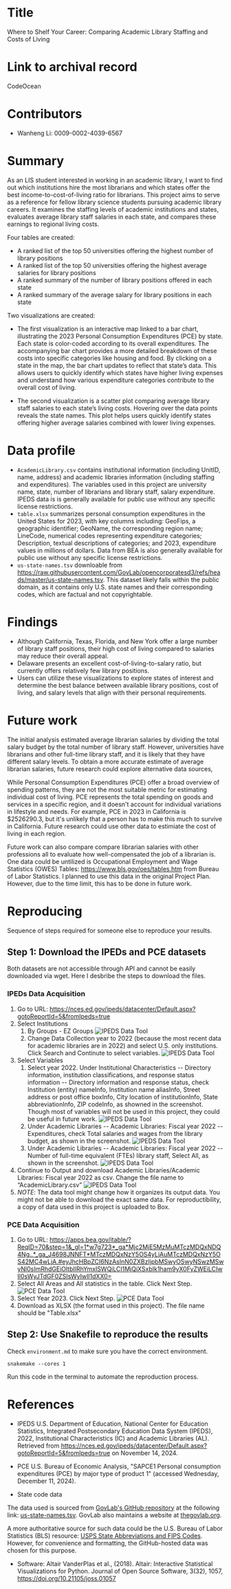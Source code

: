 # Title
Where to Shelf Your Career: Comparing Academic Library Staffing and Costs of Living

# Link to archival record
CodeOcean

# Contributors
- Wanheng Li: 0009-0002-4039-6567

# Summary
As an LIS student interested in working in an academic library, I want to find out which institutions hire the most librarians and which states offer the best income-to-cost-of-living ratio for librarians. This project aims to serve as a reference for fellow library science students pursuing academic library careers. It examines the staffing levels of academic institutions and states, evaluates average library staff salaries in each state, and compares these earnings to regional living costs.<br>

Four tables are created:
- A ranked list of the top 50 universities offering the highest number of library positions
- A ranked list of the top 50 universities offering the highest average salaries for library positions
- A ranked summary of the number of library positions offered in each state
- A ranked summary of the average salary for library positions in each state

Two visualizations are created:
- The first visualization is an interactive map linked to a bar chart, illustrating the 2023 Personal Consumption Expenditures (PCE) by state. Each state is color-coded according to its overall expenditures. The accompanying bar chart provides a more detailed breakdown of these costs into specific categories like housing and food. By clicking on a state in the map, the bar chart updates to reflect that state’s data. This allows users to quickly identify which states have higher living expenses and understand how various expenditure categories contribute to the overall cost of living.

- The second visualization is a scatter plot comparing average library staff salaries to each state’s living costs. Hovering over the data points reveals the state names. This plot helps users quickly identify states offering higher average salaries combined with lower living expenses.

# Data profile 
- `AcademicLibrary.csv` contains institutional information (including UnitID, name, address) and academic libraries information (including staffing and expenditures). The variables used in this project are university name, state, number of librarians and library staff, salary expenditure. IPEDS data is is generally available for public use without any specific license restrictions.
- `table.xlsx` summarizes personal consumption expenditures in the United States for 2023, with key columns including: GeoFips, a geographic identifier; GeoName, the corresponding region name; LineCode, numerical codes representing expenditure categories; Description, textual descriptions of categories; and 2023, expenditure values in millions of dollars. Data from BEA is also generally available for public use without any specific license restrictions.
- `us-state-names.tsv` downloable from https://raw.githubusercontent.com/GovLab/opencorporatesd3/refs/heads/master/us-state-names.tsv. This dataset likely falls within the public domain, as it contains only U.S. state names and their corresponding codes, which are factual and not copyrightable.

# Findings
- Although California, Texas, Florida, and New York offer a large number of library staff positions, their high cost of living compared to salaries may reduce their overall appeal.
- Delaware presents an excellent cost-of-living-to-salary ratio, but currently offers relatively few library positions.
- Users can utilize these visualizations to explore states of interest and determine the best balance between available library positions, cost of living, and salary levels that align with their personal requirements.

# Future work
The initial analysis estimated average librarian salaries by dividing the total salary budget by the total number of library staff. However, universities have librarians and other full-time library staff, and it is likely that they have different salary levels. To obtain a more accurate estimate of average librarian salaries, future research could explore alternative data sources,

While Personal Consumption Expenditures (PCE) offer a broad overview of spending patterns, they are not the most suitable metric for estimating individual cost of living. PCE represents the total spending on goods and services in a specific region, and it doesn't account for individual variations in lifestyle and needs. For example, PCE in 2023 in California is $2526290.3, but it's unlikely that a person has to make this much to survive in California. Future research could use other data to estimiate the cost of living in each region.

Future work can also compare compare librarian salaries with other professions all to evaluate how well-compensated the job of a librarian is. One data could be untilized is Occupational Employment and Wage Statistics (OWES) Tables: https://www.bls.gov/oes/tables.htm from Bureau of Labor Statistics. I planned to use this data in the original Project Plan. However, due to the time limit, this has to be done in future work.

# Reproducing 
Sequence of steps required for someone else to reproduce your results.
## Step 1: Download the IPEDs and PCE datasets
Both datasets are not accessible through API and cannot be easily downloaded via wget. Here I desbribe the steps to download the files.
### IPEDs Data Acquisition
1. Go to URL: https://nces.ed.gov/ipeds/datacenter/Default.aspx?gotoReportId=5&fromIpeds=true 
2. Select Institutions 
    1. By Groups - EZ Groups
    ![IPEDS Data Tool](screenshots/IPEDS1.png)
    2. Change Data Collection year to 2022 (because the most recent data for academic libraries are in 2022) and select U.S. only institutions. Click Search and Continute to select variables.
    ![IPEDS Data Tool](screenshots/IPEDS2.png)
4. Select Variables
    1. Select year 2022. Under Institutional Characteristics -- Directory information, institution classifications, and response status information -- Directory information and response status, check Institution (entity) nameInfo, Institution name aliasInfo, Street address or post office boxInfo, City location of institutionInfo, State abbreviationInfo, ZIP codeInfo, as showned in the screenshot. Though most of variables will not be used in this project, they could be useful in future work.
    ![IPEDS Data Tool](screenshots/IPEDS3.png)
    2. Under Academic Libraries -- Academic Libraries: Fiscal year 2022 -- Expenditures, check Total salaries and wages from the library budget, as shown in the screenshot.
    ![IPEDS Data Tool](screenshots/IPEDS4.png)
    3. Under Academic Libraries -- Academic Libraries: Fiscal year 2022 -- Number of full-time equivalent (FTEs) library staff, Select All, as shown in the screenshot.
    ![IPEDS Data Tool](screenshots/IPEDS5.png)
5. Continue to Output and download Academic Libraries/Academic Libraries: Fiscal year 2022 as csv. Change the file name to “AcademicLibrary.csv”
    ![IPEDS Data Tool](screenshots/IPEDS6.png) 
6. *NOTE*: The data tool might change how it organizes its output data. You might not be able to download the exact same data. For reproductibility, a copy of data used in this project is uploaded to Box. 

### PCE Data Acquisition
1. Go to URL: https://apps.bea.gov/itable/?ReqID=70&step=1&_gl=1*w7g723*_ga*Mjc2MjE5MzMuMTczMDQxNDQ4Ng..*_ga_J4698JNNFT*MTczMDQxNzY5OS4yLjAuMTczMDQxNzY5OS42MC4wLjA.#eyJhcHBpZCI6NzAsInN0ZXBzIjpbMSwyOSwyNSwzMSwyNl0sImRhdGEiOltbIlRhYmxlSWQiLCI1MjQiXSxbIk1ham9yX0FyZWEiLCIwIl0sWyJTdGF0ZSIsWyIwIl1dXX0=
2. Select All Areas and All statistics in the table. Click Next Step.
![PCE Data Tool](screenshots/PCE1.png)
3. Select Year 2023. Click Next Step.
![PCE Data Tool](screenshots/PCE2.png)
3. Download as XLSX (the format used in this project). The file name should be "Table.xlsx"

## Step 2: Use Snakefile to reproduce the results
Check `environment.md` to make sure you have the correct environment.
```
snakemake --cores 1
```
Run this code in the terminal to automate the reproduction process.

# References
- IPEDS
U.S. Department of Education, National Center for Education Statistics, Integrated Postsecondary
Education Data System (IPEDS), 2022, Institutional Characteristics (IC) and Academic Libraries (AL). Retrieved from https://nces.ed.gov/ipeds/datacenter/Default.aspx?gotoReportId=5&fromIpeds=true on November 14, 2024.

- PCE
U.S. Bureau of Economic Analysis, "SAPCE1 Personal consumption expenditures (PCE) by major type of product 1" (accessed Wednesday, December 11, 2024).

- State code data

The data used is sourced from [GovLab's GitHub repository](https://github.com/GovLab) at the following link: [us-state-names.tsv](https://raw.githubusercontent.com/GovLab/opencorporatesd3/refs/heads/master/us-state-names.tsv). GovLab also maintains a website at [thegovlab.org](https://thegovlab.org).<br>

A more authoritative source for such data could be the U.S. Bureau of Labor Statistics (BLS) resource: [USPS State Abbreviations and FIPS Codes](https://www.bls.gov/respondents/mwr/electronic-data-interchange/appendix-d-usps-state-abbreviations-and-fips-codes.htm). However, for convenience and formatting, the GitHub-hosted data was chosen for this purpose.

- Software: Altair
VanderPlas et al., (2018). Altair: Interactive Statistical Visualizations for Python. Journal of Open Source Software, 3(32), 1057, https://doi.org/10.21105/joss.01057